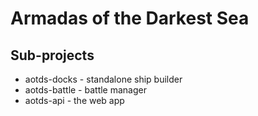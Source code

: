 # Armadas of the Darkest Sea

## Sub-projects

- aotds-docks - standalone ship builder
- aotds-battle - battle manager
- aotds-api - the web app
